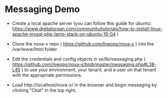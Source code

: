# Messaging Demo

* Create a local apache server (you can follow this guide for ubuntu: https://www.digitalocean.com/community/tutorials/how-to-install-linux-apache-mysql-php-lamp-stack-on-ubuntu-16-04 )

* Clone the nova-x repo ( https://github.com/liveops/nova-x ) into the /var/www/html folder.

* Edit the credentials and config objects in se/lb/messaging.php ( https://github.com/liveops/nova-x/blob/master/messaging.php#L38-L45 ) to use your environment, your tenant, and a user on that tenant with the appropriate permissions.

* Load http://localhost/nova-x/ in the browser and begin messaging by clicking "Chat" in the top right.
